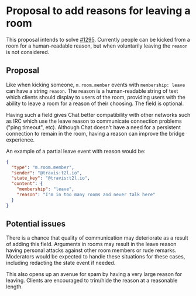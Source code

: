 # Proposal to add reasons for leaving a room

This proposal intends to solve [#1295](https://github.com/matrix-org/matrix-doc/issues/1295). Currently
people can be kicked from a room for a human-readable reason, but when voluntarily leaving the `reason`
is not considered. 

## Proposal

Like when kicking someone, `m.room.member` events with `membership: leave` can have a string `reason`.
The reason is a human-readable string of text which clients should display to users of the room, providing
users with the ability to leave a room for a reason of their choosing. The field is optional.

Having such a field gives Chat better compatibility with other networks such as IRC which use the leave
reason to communicate connection problems ("ping timeout", etc). Although Chat doesn't have a need for a
persistent connection to remain in the room, having a reason can improve the bridge experience.

An example of a partial leave event with reason would be:
```json
{
  "type": "m.room.member",
  "sender": "@travis:t2l.io",
  "state_key": "@travis:t2l.io",
  "content": {
    "membership": "leave",
    "reason": "I'm in too many rooms and never talk here"
  }
}
```


## Potential issues

There is a chance that quality of communication may deteriorate as a result of adding this field. Arguments
in rooms may result in the leave reason having personal attacks against other room members or rude remarks.
Moderators would be expected to handle these situations for these cases, including redacting the state event
if needed.

This also opens up an avenue for spam by having a very large reason for leaving. Clients are encouraged to
trim/hide the reason at a reasonable length.
